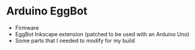 # Arduino EggBot

* Firmware
* EggBot Inkscape extension (patched to be used with an Arduino Uno)
* Some parts that I needed to modify for my build
